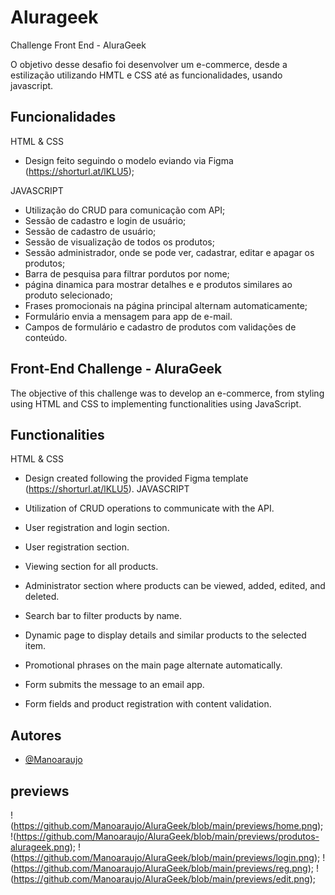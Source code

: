 
# Alurageek

Challenge Front End - AluraGeek

O objetivo desse desafio foi desenvolver um e-commerce, desde a estilização utilizando HMTL e CSS até as funcionalidades, usando javascript.



## Funcionalidades
HTML & CSS

- Design feito seguindo o modelo eviando via Figma (https://shorturl.at/lKLU5);



JAVASCRIPT
- Utilização do CRUD para comunicação com API;
- Sessão de cadastro e login de usuário;
- Sessão de cadastro de usuário;
- Sessão de visualização de todos os produtos;
- Sessão administrador, onde se pode ver, cadastrar, editar e apagar os produtos;
- Barra de pesquisa para filtrar pordutos por nome;
- página dinamica para mostrar detalhes e e produtos similares ao produto selecionado;
- Frases promocionais na página principal alternam automaticamente;
- Formulário envia a mensagem para app de e-mail.
- Campos de formulário e cadastro de produtos com validações de conteúdo.




## Front-End Challenge - AluraGeek

The objective of this challenge was to develop an e-commerce, from styling using HTML and CSS to implementing functionalities using JavaScript.

## Functionalities
HTML & CSS

- Design created following the provided Figma template (https://shorturl.at/lKLU5).
JAVASCRIPT

- Utilization of CRUD operations to communicate with the API.
- User registration and login section.
- User registration section.
- Viewing section for all products.
- Administrator section where products can be viewed, added,  edited, and deleted.
- Search bar to filter products by name.
- Dynamic page to display details and similar products to the selected item.
- Promotional phrases on the main page alternate automatically.
- Form submits the message to an email app.
- Form fields and product registration with content validation.


## Autores

- [@Manoaraujo](https://github.com/Manoaraujo)


## previews

!(https://github.com/Manoaraujo/AluraGeek/blob/main/previews/home.png);
!(https://github.com/Manoaraujo/AluraGeek/blob/main/previews/produtos-alurageek.png);
!(https://github.com/Manoaraujo/AluraGeek/blob/main/previews/login.png);
!(https://github.com/Manoaraujo/AluraGeek/blob/main/previews/reg.png);
!(https://github.com/Manoaraujo/AluraGeek/blob/main/previews/edit.png);
